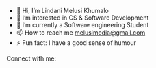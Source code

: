 - 👋 Hi, I’m Lindani Melusi Khumalo
- 👀 I’m interested in CS & Software Development
- 🌱 I’m currently a Software engineering Student
- 📫 How to reach me melusimedia@gmail.com
- ⚡ Fun fact: I have a good sense of humour

Connect with me:

